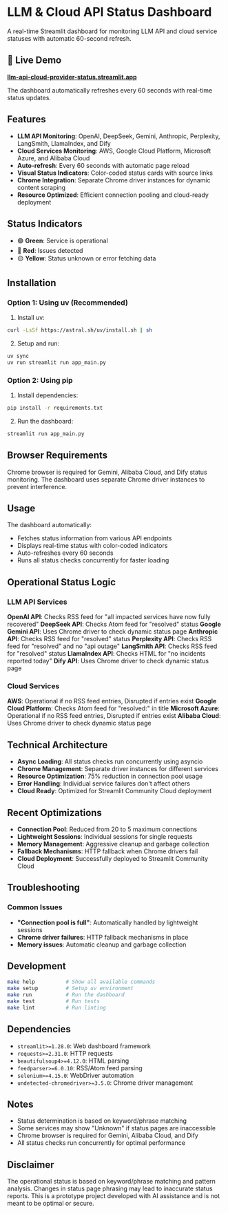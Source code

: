 # LLM & Cloud API Status Dashboard

A real-time Streamlit dashboard for monitoring LLM API and cloud service statuses with automatic 60-second refresh.

## 🚀 Live Demo

**[llm-api-cloud-provider-status.streamlit.app](https://llm-api-cloud-provider-status.streamlit.app)**

The dashboard automatically refreshes every 60 seconds with real-time status updates.

## Features

- **LLM API Monitoring**: OpenAI, DeepSeek, Gemini, Anthropic, Perplexity, LangSmith, LlamaIndex, and Dify
- **Cloud Services Monitoring**: AWS, Google Cloud Platform, Microsoft Azure, and Alibaba Cloud
- **Auto-refresh**: Every 60 seconds with automatic page reload
- **Visual Status Indicators**: Color-coded status cards with source links
- **Chrome Integration**: Separate Chrome driver instances for dynamic content scraping
- **Resource Optimized**: Efficient connection pooling and cloud-ready deployment

## Status Indicators

- 🟢 **Green**: Service is operational
- 🔴 **Red**: Issues detected  
- 🟡 **Yellow**: Status unknown or error fetching data

## Installation

### Option 1: Using uv (Recommended)

1. Install uv:
```bash
curl -LsSf https://astral.sh/uv/install.sh | sh
```

2. Setup and run:
```bash
uv sync
uv run streamlit run app_main.py
```

### Option 2: Using pip

1. Install dependencies:
```bash
pip install -r requirements.txt
```

2. Run the dashboard:
```bash
streamlit run app_main.py
```

## Browser Requirements

Chrome browser is required for Gemini, Alibaba Cloud, and Dify status monitoring. The dashboard uses separate Chrome driver instances to prevent interference.

## Usage

The dashboard automatically:
- Fetches status information from various API endpoints
- Displays real-time status with color-coded indicators
- Auto-refreshes every 60 seconds
- Runs all status checks concurrently for faster loading

## Operational Status Logic

### LLM API Services

**OpenAI API**: Checks RSS feed for "all impacted services have now fully recovered"
**DeepSeek API**: Checks Atom feed for "resolved" status
**Google Gemini API**: Uses Chrome driver to check dynamic status page
**Anthropic API**: Checks RSS feed for "resolved" status
**Perplexity API**: Checks RSS feed for "resolved" and no "api outage"
**LangSmith API**: Checks RSS feed for "resolved" status
**LlamaIndex API**: Checks HTML for "no incidents reported today"
**Dify API**: Uses Chrome driver to check dynamic status page

### Cloud Services

**AWS**: Operational if no RSS feed entries, Disrupted if entries exist
**Google Cloud Platform**: Checks Atom feed for "resolved:" in title
**Microsoft Azure**: Operational if no RSS feed entries, Disrupted if entries exist
**Alibaba Cloud**: Uses Chrome driver to check dynamic status page

## Technical Architecture

- **Async Loading**: All status checks run concurrently using asyncio
- **Chrome Management**: Separate driver instances for different services
- **Resource Optimization**: 75% reduction in connection pool usage
- **Error Handling**: Individual service failures don't affect others
- **Cloud Ready**: Optimized for Streamlit Community Cloud deployment

## Recent Optimizations

- **Connection Pool**: Reduced from 20 to 5 maximum connections
- **Lightweight Sessions**: Individual sessions for single requests
- **Memory Management**: Aggressive cleanup and garbage collection
- **Fallback Mechanisms**: HTTP fallback when Chrome drivers fail
- **Cloud Deployment**: Successfully deployed to Streamlit Community Cloud

## Troubleshooting

### Common Issues
- **"Connection pool is full"**: Automatically handled by lightweight sessions
- **Chrome driver failures**: HTTP fallback mechanisms in place
- **Memory issues**: Automatic cleanup and garbage collection

## Development

```bash
make help          # Show all available commands
make setup         # Setup uv environment
make run           # Run the dashboard
make test          # Run tests
make lint          # Run linting
```

## Dependencies

- `streamlit>=1.28.0`: Web dashboard framework
- `requests>=2.31.0`: HTTP requests
- `beautifulsoup4>=4.12.0`: HTML parsing
- `feedparser>=6.0.10`: RSS/Atom feed parsing
- `selenium>=4.15.0`: WebDriver automation
- `undetected-chromedriver>=3.5.0`: Chrome driver management

## Notes

- Status determination is based on keyword/phrase matching
- Some services may show "Unknown" if status pages are inaccessible
- Chrome browser is required for Gemini, Alibaba Cloud, and Dify
- All status checks run concurrently for optimal performance

## Disclaimer

The operational status is based on keyword/phrase matching and pattern analysis. Changes in status page phrasing may lead to inaccurate status reports. This is a prototype project developed with AI assistance and is not meant to be optimal or secure.